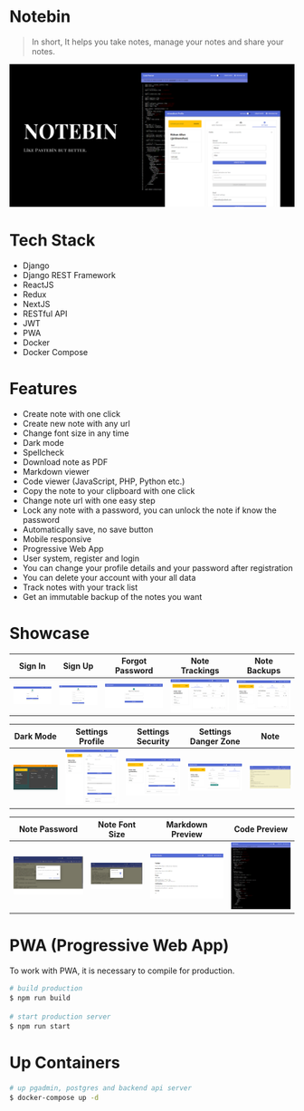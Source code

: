 # Notebin

> In short, It helps you take notes, manage your notes and share your notes.

![preview](/docs/preview.png "Preview")

# Tech Stack

- Django
- Django REST Framework
- ReactJS
- Redux
- NextJS
- RESTful API
- JWT
- PWA
- Docker
- Docker Compose

# Features

- Create note with one click
- Create new note with any url
- Change font size in any time
- Dark mode
- Spellcheck
- Download note as PDF
- Markdown viewer
- Code viewer (JavaScript, PHP, Python etc.)
- Copy the note to your clipboard with one click
- Change note url with one easy step
- Lock any note with a password, you can unlock the note if know the password
- Automatically save, no save button
- Mobile responsive
- Progressive Web App
- User system, register and login
- You can change your profile details and your password after registration
- You can delete your account with your all data
- Track notes with your track list
- Get an immutable backup of the notes you want

# Showcase

|  Sign In  	|  Sign Up	|  Forgot Password 	|   Note Trackings	| Note Backups	|
|---	|---	|---	|---	| ---	|
|  ![Sign In](/docs/sign_in.png "Sign In") 	|  ![Sign Up](/docs/sign_up.png "Sign Up") 	|  ![Forgot Password](/docs/forgot_password.png "Forgot Password") 	|  ![Note Trackings](/docs/note_trackings.png "Note Trackings") 	| ![Note Backups](/docs/note_backups.png "Note Backups") 	|

|  Dark Mode	|  Settings Profile	|  Settings Security 	|   Settings Danger Zone	| Note	|
|---	|---	|---	|---	| ---	|
|  ![Dark Mode](/docs/dark_mode.png "Dark Mode") 	|  ![Profile](/docs/settings_profile.png "Profile") 	|  ![Security](/docs/settings_security.png "Security") 	|  ![Danger Zone](/docs/settings_danger_zone.png "Danger Zone") 	| ![Note](/docs/note.png "Note") 	|


|  Note Password  	|  Note Font Size	|  Markdown Preview 	|   Code Preview	|
|---	|---	|---	|---	|
|  ![Note Password](/docs/note_password.png "Note Password") 	|  ![Change Note Font Size](/docs/note_change_font_size.png "Change Note Font Size") 	|  ![Markdown Preview](/docs/markdown_preview.png "Markdown Preview") 	|  ![Code Preview](/docs/code_preview.png "Code Preview") 	|

# PWA (Progressive Web App)

To work with PWA, it is necessary to compile for production.

```bash
# build production
$ npm run build

# start production server
$ npm run start
```

# Up Containers

```bash
# up pgadmin, postgres and backend api server
$ docker-compose up -d
```